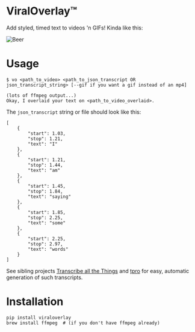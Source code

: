 # ViralOverlay™

Add styled, timed text to videos 'n GIFs!  Kinda like this:

![Beer](https://www.dropbox.com/s/w9cw285kzjxloao/tester_shrunk_overlaid.gif?dl=1)

# Usage

    $ vo <path_to_video> <path_to_json_transcript OR json_transcript_string> [--gif if you want a gif instead of an mp4]

    (lots of ffmpeg output...)
    Okay, I overlaid your text on <path_to_video_overlaid>.

The `json_transcript` string or file should look like this:

    [
        {
            "start": 1.03,
            "stop": 1.21,
            "text": "I"
        },
        {
            "start": 1.21,
            "stop": 1.44,
            "text": "am"
        },
        {
            "start": 1.45,
            "stop": 1.84,
            "text": "saying"
        },
        {
            "start": 1.85,
            "stop": 2.25,
            "text": "some"
        },
        {
            "start": 2.25,
            "stop": 2.97,
            "text": "words"
        }
    ]

See sibling projects [Transcribe all the Things](https://github.com/zevaverbach/tatt) and [tpro](https://github.com/zevaverbach/tpro) for easy, automatic generation of such transcripts.

# Installation

    pip install viraloverlay
    brew install ffmpeg  # (if you don't have ffmpeg already)
